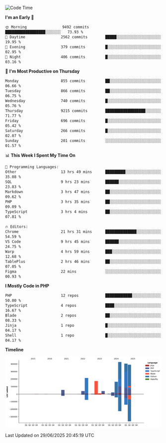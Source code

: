 <!--START_SECTION:waka-->
![Code Time](http://img.shields.io/badge/Code%20Time-3%2C739%20hrs%2049%20mins-blue)

**I'm an Early 🐤** 

```text
🌞 Morning                9492 commits        ██████████████████░░░░░░░   73.93 % 
🌆 Daytime                2562 commits        █████░░░░░░░░░░░░░░░░░░░░   19.95 % 
🌃 Evening                379 commits         █░░░░░░░░░░░░░░░░░░░░░░░░   02.95 % 
🌙 Night                  406 commits         █░░░░░░░░░░░░░░░░░░░░░░░░   03.16 % 
```
📅 **I'm Most Productive on Thursday** 

```text
Monday                   855 commits         ██░░░░░░░░░░░░░░░░░░░░░░░   06.66 % 
Tuesday                  866 commits         ██░░░░░░░░░░░░░░░░░░░░░░░   06.75 % 
Wednesday                740 commits         █░░░░░░░░░░░░░░░░░░░░░░░░   05.76 % 
Thursday                 9215 commits        ██████████████████░░░░░░░   71.77 % 
Friday                   696 commits         █░░░░░░░░░░░░░░░░░░░░░░░░   05.42 % 
Saturday                 266 commits         █░░░░░░░░░░░░░░░░░░░░░░░░   02.07 % 
Sunday                   201 commits         ░░░░░░░░░░░░░░░░░░░░░░░░░   01.57 % 
```


📊 **This Week I Spent My Time On** 

```text
💬 Programming Languages: 
Other                    13 hrs 49 mins      █████████░░░░░░░░░░░░░░░░   35.08 % 
SQL                      9 hrs 23 mins       ██████░░░░░░░░░░░░░░░░░░░   23.83 % 
Markdown                 3 hrs 47 mins       ██░░░░░░░░░░░░░░░░░░░░░░░   09.62 % 
PHP                      3 hrs 35 mins       ██░░░░░░░░░░░░░░░░░░░░░░░   09.09 % 
TypeScript               3 hrs 4 mins        ██░░░░░░░░░░░░░░░░░░░░░░░   07.81 % 

🔥 Editors: 
Chrome                   21 hrs 31 mins      ██████████████░░░░░░░░░░░   54.59 % 
VS Code                  9 hrs 45 mins       ██████░░░░░░░░░░░░░░░░░░░   24.75 % 
Warp                     4 hrs 59 mins       ███░░░░░░░░░░░░░░░░░░░░░░   12.68 % 
TablePlus                2 hrs 46 mins       ██░░░░░░░░░░░░░░░░░░░░░░░   07.05 % 
Figma                    22 mins             ░░░░░░░░░░░░░░░░░░░░░░░░░   00.93 % 
```

**I Mostly Code in PHP** 

```text
PHP                      12 repos            ████████████░░░░░░░░░░░░░   50.00 % 
TypeScript               4 repos             ████░░░░░░░░░░░░░░░░░░░░░   16.67 % 
Blade                    2 repos             ██░░░░░░░░░░░░░░░░░░░░░░░   08.33 % 
Jinja                    1 repo              █░░░░░░░░░░░░░░░░░░░░░░░░   04.17 % 
Shell                    1 repo              █░░░░░░░░░░░░░░░░░░░░░░░░   04.17 % 
```



**Timeline**

![Lines of Code chart](https://raw.githubusercontent.com/abrahamgreyson/abrahamgreyson/main/assets/bar_graph.png)


 Last Updated on 29/06/2025 20:45:19 UTC
<!--END_SECTION:waka-->
